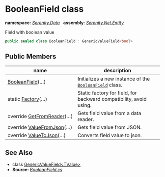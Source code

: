 # BooleanField class
**namespace:** *[Serenity.Data](../README.md#serenity.data-namespace)*   **assembly**: *[Serenity.Net.Entity](../README.md)*

Field with boolean value

```csharp
public sealed class BooleanField : GenericValueField<bool>
```

## Public Members

| name | description |
| --- | --- |
| [BooleanField](BooleanField/BooleanField.md)(…) | Initializes a new instance of the [`BooleanField`](BooleanField.md) class. |
| static [Factory](BooleanField/Factory.md)(…) | Static factory for field, for backward compatibility, avoid using. |
| override [GetFromReader](BooleanField/GetFromReader.md)(…) | Gets field value from a data reader. |
| override [ValueFromJson](BooleanField/ValueFromJson.md)(…) | Gets field value from JSON. |
| override [ValueToJson](BooleanField/ValueToJson.md)(…) | Converts field value to json. |

## See Also

* class [GenericValueField&lt;TValue&gt;](GenericValueField-1.md)
* **Source:** *[BooleanField.cs](https://github.com/serenity-is/Serenity/blob/master/src/Serenity.Net.Entity/FieldTypes/BooleanField.cs)*